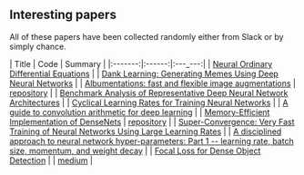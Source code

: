 ## Interesting papers

All of these papers have been collected randomly either from Slack or by simply chance.

| Title | Code | Summary |
|:-------:|:------:|:---_---:|
| [Neural Ordinary Differential Equations](https://arxiv.org/abs/1806.07366) |
| [Dank Learning: Generating Memes Using Deep Neural Networks](https://arxiv.org/abs/1806.04510) |
| [Albumentations: fast and flexible image augmentations](https://arxiv.org/abs/1809.06839) | [repository](https://github.com/albu/albumentations) |
| [Benchmark Analysis of Representative Deep Neural Network Architectures](https://arxiv.org/abs/1810.00736) |
| [Cyclical Learning Rates for Training Neural Networks](https://arxiv.org/abs/1506.01186) |
| [A guide to convolution arithmetic for deep learning](https://arxiv.org/abs/1603.07285) |
| [Memory-Efficient Implementation of DenseNets](https://arxiv.org/abs/1707.06990) | [repository](https://github.com/liuzhuang13/DenseNet) |
| [Super-Convergence: Very Fast Training of Neural Networks Using Large Learning Rates](https://arxiv.org/abs/1708.07120) |
| [A disciplined approach to neural network hyper-parameters: Part 1 -- learning rate, batch size, momentum, and weight decay](https://arxiv.org/abs/1803.09820) |
| [Focal Loss for Dense Object Detection](https://arxiv.org/abs/1708.02002) | | [medium](https://medium.com/@ManishChablani/focal-loss-for-dense-object-detection-paper-summary-79a030798e42) |